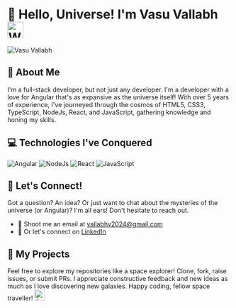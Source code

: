 # 🌟 Hello, Universe! I'm Vasu Vallabh <img src="https://raw.githubusercontent.com/Tarikul-Islam-Anik/Animated-Fluent-Emojis/master/Emojis/Hand%20gestures/Waving%20Hand%20Medium-Light%20Skin%20Tone.png" alt="Waving Hand" width="36" height="36" />
![Vasu Vallabh](https://github.com/Vasu-Vallabh/Vasu-Vallabh/assets/101351789/4434e07c-b8b1-4f9a-aa89-0710317f79e1)

## 🚀 About Me
I'm a full-stack developer, but not just any developer. I'm a developer with a love for Angular that's as expansive as the universe itself! With over 5 years of experience, I've journeyed through the cosmos of HTML5, CSS3, TypeScript, NodeJs, React, and JavaScript, gathering knowledge and honing my skills.

## 💻 Technologies I've Conquered
![Angular](https://img.shields.io/badge/-Angular-DD0031?logo=angular)
![NodeJs](https://img.shields.io/badge/-Nodejs-43853D?logo=Node.js)
![React](https://img.shields.io/badge/-React-61DAFB?logo=react)
![JavaScript](https://img.shields.io/badge/-JavaScript-black?logo=javascript)

## 🎯 Let's Connect!
Got a question? An idea? Or just want to chat about the mysteries of the universe (or Angular)? I'm all ears! Don't hesitate to reach out.

- 📧 Shoot me an email at [vallabhv2024@gmail.com](mailto:vallabhv2024@gmail.com)
- 💼 Or let's connect on [LinkedIn](https://www.linkedin.com/in/vasuvallabh)

## 📄 My Projects
Feel free to explore my repositories like a space explorer! Clone, fork, raise issues, or submit PRs. I appreciate constructive feedback and new ideas as much as I love discovering new galaxies. Happy coding, fellow space traveller! <img src="https://raw.githubusercontent.com/Tarikul-Islam-Anik/Animated-Fluent-Emojis/master/Emojis/People%20with%20professions/Astronaut%20Light%20Skin%20Tone.png" alt="Astronaut Light Skin Tone" width="24" height="24" />
